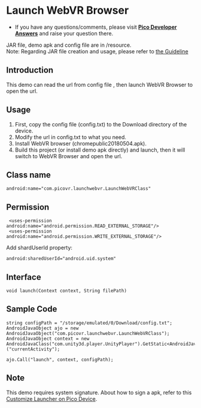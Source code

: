 # Launch WebVR Browser 

- If you have any questions/comments, please visit [**Pico Developer Answers**](https://devanswers.pico-interactive.com/) and raise your question there.

JAR file, demo apk and config file are in /resource.    
Note: Regarding JAR file creation and usage, please refer to [the Guideline](http://static.appstore.picovr.com/docs/JarUnity/index.html)

## Introduction
This demo can read the url from config file , then launch WebVR Browser to open the url.

## Usage
1. First, copy the config file (config.txt) to the Download directory of the device.
2. Modify the url in config.txt to what you need.
3. Install WebVR browser (chromepublic20180504.apk).
4. Build this project (or install demo apk directly) and launch, then it will switch to WebVR Browser and open the url.

## Class name
```
android:name="com.picovr.launchwebvr.LaunchWebVRClass"
```


## Permission
```
 <uses-permission android:name="android.permission.READ_EXTERNAL_STORAGE"/>
 <uses-permission android:name="android.permission.WRITE_EXTERNAL_STORAGE"/>
```

Add shardUserId property: 
```
android:sharedUserId="android.uid.system"
```

## Interface
```
void launch(Context context, String filePath)
```

## Sample Code

```
string configPath = "/storage/emulated/0/Download/config.txt";
AndroidJavaObject ajo = new AndroidJavaObject("com.picovr.launchwebvr.LaunchWebVRClass");
AndroidJavaObject context = new AndroidJavaClass("com.unity3d.player.UnityPlayer").GetStatic<AndroidJavaObject>("currentActivity");

ajo.Call("launch", context, configPath);
```

## Note
This demo requires system signature. About how to sign a apk, refer to this [Customize Launcher on Pico Device](https://github.com/picoxr/support/blob/master/Customize%20Launcher%20on%20Pico%20Device.docx?raw=true).




